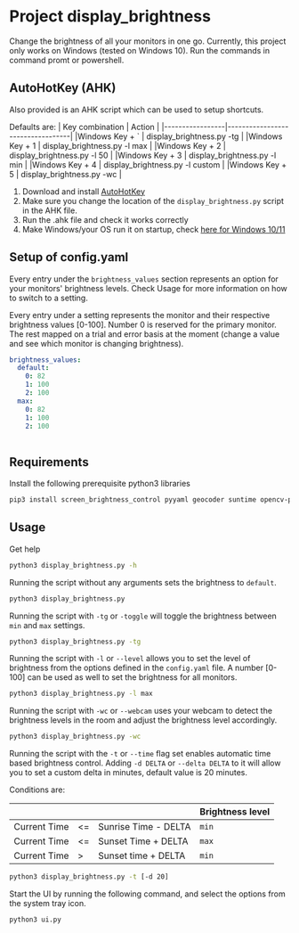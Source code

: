 # Project display_brightness

Change the brightness of all your monitors in one go. Currently, this project only works on Windows (tested on Windows 10). Run the commands in command promt or powershell.

## AutoHotKey (AHK)

Also provided is an AHK script which can be used to setup shortcuts. 

Defaults are:
| Key combination | Action                           |
|-----------------|----------------------------------|
|Windows Key + `  | display_brightness.py -tg        |
|Windows Key + 1  | display_brightness.py -l max     |
|Windows Key + 2  | display_brightness.py -l 50      |
|Windows Key + 3  | display_brightness.py -l min     |
|Windows Key + 4  | display_brightness.py -l custom  |
|Windows Key + 5  | display_brightness.py -wc        |

1. Download and install [AutoHotKey](https://www.autohotkey.com/)
2. Make sure you change the location of the `display_brightness.py` script in the AHK file. 
3. Run the .ahk file and check it works correctly
4. Make Windows/your OS run it on startup, check [here for Windows 10/11](https://www.thewindowsclub.com/how-to-run-cmd-command-on-startup-automatically-in-windows)

## Setup of config.yaml

Every entry under the `brightness_values` section represents an option for your monitors' brightness levels. Check Usage for more information on how to switch to a setting.

Every entry under a setting represents the monitor and their respective brightness values [0-100]. Number 0 is reserved for the primary monitor. The rest mapped on a trial and error basis at the moment (change a value and see which monitor is changing brightness).

```yaml
brightness_values:
  default:
    0: 82
    1: 100
    2: 100
  max:
    0: 82
    1: 100
    2: 100
  
```

## Requirements

Install the following prerequisite python3 libraries
```bash
pip3 install screen_brightness_control pyyaml geocoder suntime opencv-python
```

## Usage

Get help

```bash
python3 display_brightness.py -h
```

Running the script without any arguments sets the brightness to `default`.

```bash
python3 display_brightness.py
```

Running the script with `-tg` or `-toggle` will toggle the brightness between `min` and `max` settings.

```bash
python3 display_brightness.py -tg
```

Running the script with `-l` or `--level` allows you to set the level of brightness from the options defined in the `config.yaml` file. A number [0-100] can be used as well to set the brightness for all monitors.

```bash
python3 display_brightness.py -l max
```

Running the script with `-wc` or `--webcam` uses your webcam to detect the brightness levels in the room and adjust the brightness level accordingly.

```bash
python3 display_brightness.py -wc
```

Running the script with the `-t` or `--time` flag set enables automatic time based brightness control. 
Adding `-d DELTA` or `--delta DELTA` to it will allow you to set a custom delta in minutes, default value is 20 minutes. 

Conditions are:

|              |    |                      | Brightness level |
|--------------|----|----------------------|------------------|
| Current Time | <= | Sunrise Time - DELTA |       `min`      |
| Current Time | <= | Sunset Time  + DELTA |       `max`      |
| Current Time | >  | Sunset time  + DELTA |       `min`      |

```bash
python3 display_brightness.py -t [-d 20]
```

Start the UI by running the following command, and select the options from the system tray icon. 

```bash
python3 ui.py
```
